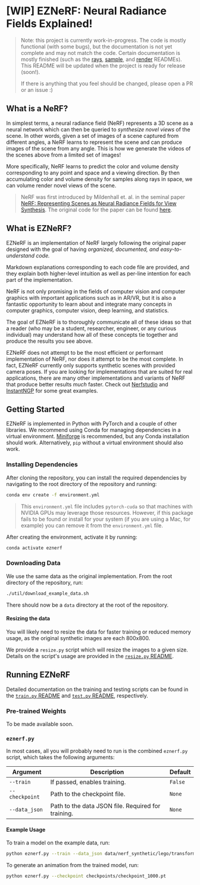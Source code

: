 # [WIP] EZNeRF: Neural Radiance Fields Explained!

> Note: this project is currently work-in-progress. The code is mostly functional (with some bugs), but the documentation is not yet complete and may not match the code. Certain documentation is mostly finished (such as the [rays](rays/README.md), [sample](sample/README.md), and [render](render/README.md) READMEs). This README will be updated when the project is ready for release (soon!).
>
> If there is anything that you feel should be changed, please open a PR or an issue :)

## What is a NeRF?
In simplest terms, a neural radiance field (NeRF) represents a 3D scene as a neural network which can then be queried to *synthesize novel views* of the scene. In other words, given a set of images of a scene captured from different angles, a NeRF learns to represent the scene and can produce images of the scene from any angle. This is how we generate the videos of the scenes above from a limited set of images!

More specifically, NeRF learns to predict the color and volume density corresponding to any point and space and a viewing direction. By then accumulating color and volume density for samples along rays in space, we can volume render novel views of the scene.

> NeRF was first introduced by Mildenhall et. al. in the seminal paper [NeRF: Representing Scenes as Neural Radiance Fields for View Synthesis](https://arxiv.org/abs/2003.08934). The original code for the paper can be found [here](https://github.com/bmild/nerf).

## What is EZNeRF?
EZNeRF is an implementation of NeRF largely following the original paper designed with the goal of having *organized, documented, and easy-to-understand code.*

Markdown explanations corresponding to each code file are provided, and they explain both higher-level intuition as well as per-line intention for each part of the implementation.

NeRF is not only promising in the fields of computer vision and computer graphics with important applications such as in AR/VR, but it is also a fantastic opportunity to learn about and integrate many concepts in computer graphics, computer vision, deep learning, and statistics.

The goal of EZNeRF is to thoroughly communicate all of these ideas so that a reader (who may be a student, researcher, engineer, or any curious individual) may understand how all of these concepts tie together and produce the results you see above.

EZNeRF does not attempt to be the most efficient or performant implementation of NeRF, nor does it attempt to be the most complete. In fact, EZNeRF currently only supports synthetic scenes with provided camera poses. If you are looking for implementations that are suited for real applications, there are many other implementations and variants of NeRF that produce better results *much* faster. Check out [Nerfstudio](https://nerf.studio/) and [InstantNGP](https://github.com/NVlabs/instant-ngp) for some great examples.

## Getting Started
EZNeRF is implemented in Python with PyTorch and a couple of other libraries. We recommend using Conda for managing dependencies in a virtual environment. [Miniforge](https://github.com/conda-forge/miniforge) is recommended, but any Conda installation should work. Alternatively, `pip` without a virtual environment should also work.

### Installing Dependencies

After cloning the repository, you can install the required dependencies by navigating to the root directory of the repository and running:
```sh
conda env create -f environment.yml
```
> This `environment.yml` file includes `pytorch-cuda` so that machines with NVIDIA GPUs may leverage those resources. However, if this package fails to be found or install for your system (if you are using a Mac, for example) you can remove it from the `environment.yml` file.

After creating the environment, activate it by running:
```sh
conda activate eznerf
```

### Downloading Data
We use the same data as the original implementation.
From the root directory of the repository, run:
```sh
./util/download_example_data.sh
```
There should now be a `data` directory at the root of the repository.

#### Resizing the data
You will likely need to resize the data for faster training or reduced memory usage, as the original synthetic images are each 800x800.

We provide a `resize.py` script which will resize the images to a given size. Details on the script's usage are provided in the [`resize.py` README](util/resize/README.md).

## Running EZNeRF
Detailed documentation on the training and testing scripts can be found in the [`train.py` README](train/README.md) and [`test.py` README](test/README.md), respectively.

### Pre-trained Weights
To be made available soon.

### `eznerf.py`
In most cases, all you will probably need to run is the combined `eznerf.py` script, which takes the following arguments:

| Argument | Description | Default |
| --- | --- | --- |
| `--train` | If passed, enables training. | `False` |
| `--checkpoint` | Path to the checkpoint file. | `None` |
| `--data_json` | Path to the data JSON file. Required for training. | `None` |

#### Example Usage
To train a model on the example data, run:
```sh
python eznerf.py --train --data_json data/nerf_synthetic/lego/transforms_train.json
```

To generate an animation from the trained model, run:
```sh
python eznerf.py --checkpoint checkpoints/checkpoint_1000.pt
```

